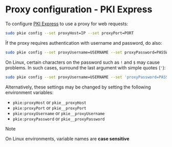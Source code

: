 ﻿# Proxy configuration - PKI Express

To configure [PKI Express](../index.md) to use a proxy for web requests:

```sh
sudo pkie config --set proxyHost=IP --set proxyPort=PORT
```

Ïf the proxy requires authentication with username and password, do also:

```sh
sudo pkie config --set proxyUsername=USERNAME --set proxyPassword=PASSWORD
```

On Linux, certain characters on the password such as `!` and `$` may cause problems. In such cases, surround the last argument with simple quotes (`'`):

```sh
sudo pkie config --set proxyUsername=USERNAME --set 'proxyPassword=PASSWORD'
```

Alternatively, these settings may be changed by setting the following environment variables:

* `pkie:proxyHost` or `pkie__proxyHost`
* `pkie:proxyPort` or `pkie__proxyPort`
* `pkie:proxyUsername` or `pkie__proxyUsername`
* `pkie:proxyPassword` or `pkie__proxyPassword`

> [!NOTE]
> On Linux environments, variable names are **case sensitive**
